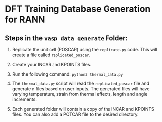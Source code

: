 # DFT Training Database Generation for RANN

## Steps in the `vasp_data_generate` Folder:

1. Replicate the unit cell (POSCAR) using the `replicate.py` code. This will create a file called `replicated_poscar`.

2. Create your INCAR and KPOINTS files.

3. Run the following command: `python3 thermal_data.py`

4. The `thermal_data.py` script will read the `replicated_poscar` file and generate `n` files based on user inputs. The generated files will have varying temperature, strain from thermal effects, length and angle increments.

5. Each generated folder will contain a copy of the INCAR and KPOINTS files. You can also add a POTCAR file to the desired directory.

